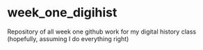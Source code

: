 # week_one_digihist
Repository of all week one github work for my digital history class (hopefully, assuming I do everything right) 
